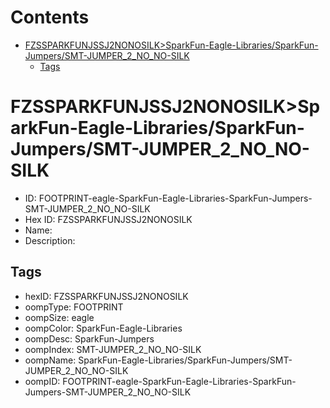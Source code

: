 



Contents
========

* [FZSSPARKFUNJSSJ2NONOSILK>SparkFun-Eagle-Libraries/SparkFun-Jumpers/SMT-JUMPER_2_NO_NO-SILK](#fzssparkfunjssj2nonosilksparkfun-eagle-librariessparkfun-jumperssmt-jumper_2_no_no-silk)
	* [Tags](#tags)

# FZSSPARKFUNJSSJ2NONOSILK>SparkFun-Eagle-Libraries/SparkFun-Jumpers/SMT-JUMPER_2_NO_NO-SILK

- ID: FOOTPRINT-eagle-SparkFun-Eagle-Libraries-SparkFun-Jumpers-SMT-JUMPER_2_NO_NO-SILK
- Hex ID: FZSSPARKFUNJSSJ2NONOSILK
- Name: 
- Description: 

## Tags

- hexID: FZSSPARKFUNJSSJ2NONOSILK
- oompType: FOOTPRINT
- oompSize: eagle
- oompColor: SparkFun-Eagle-Libraries
- oompDesc: SparkFun-Jumpers
- oompIndex: SMT-JUMPER_2_NO_NO-SILK
- oompName: SparkFun-Eagle-Libraries/SparkFun-Jumpers/SMT-JUMPER_2_NO_NO-SILK
- oompID: FOOTPRINT-eagle-SparkFun-Eagle-Libraries-SparkFun-Jumpers-SMT-JUMPER_2_NO_NO-SILK
